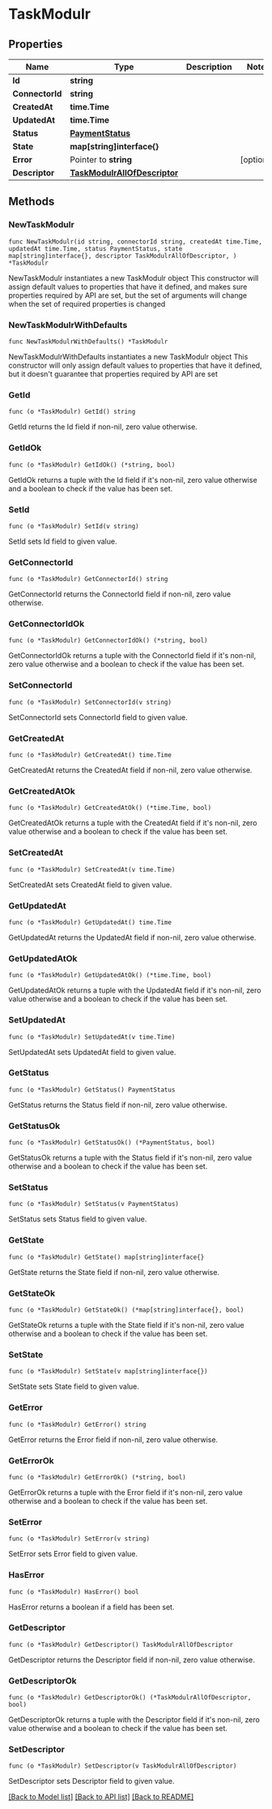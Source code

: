 # TaskModulr

## Properties

Name | Type | Description | Notes
------------ | ------------- | ------------- | -------------
**Id** | **string** |  | 
**ConnectorId** | **string** |  | 
**CreatedAt** | **time.Time** |  | 
**UpdatedAt** | **time.Time** |  | 
**Status** | [**PaymentStatus**](PaymentStatus.md) |  | 
**State** | **map[string]interface{}** |  | 
**Error** | Pointer to **string** |  | [optional] 
**Descriptor** | [**TaskModulrAllOfDescriptor**](TaskModulrAllOfDescriptor.md) |  | 

## Methods

### NewTaskModulr

`func NewTaskModulr(id string, connectorId string, createdAt time.Time, updatedAt time.Time, status PaymentStatus, state map[string]interface{}, descriptor TaskModulrAllOfDescriptor, ) *TaskModulr`

NewTaskModulr instantiates a new TaskModulr object
This constructor will assign default values to properties that have it defined,
and makes sure properties required by API are set, but the set of arguments
will change when the set of required properties is changed

### NewTaskModulrWithDefaults

`func NewTaskModulrWithDefaults() *TaskModulr`

NewTaskModulrWithDefaults instantiates a new TaskModulr object
This constructor will only assign default values to properties that have it defined,
but it doesn't guarantee that properties required by API are set

### GetId

`func (o *TaskModulr) GetId() string`

GetId returns the Id field if non-nil, zero value otherwise.

### GetIdOk

`func (o *TaskModulr) GetIdOk() (*string, bool)`

GetIdOk returns a tuple with the Id field if it's non-nil, zero value otherwise
and a boolean to check if the value has been set.

### SetId

`func (o *TaskModulr) SetId(v string)`

SetId sets Id field to given value.


### GetConnectorId

`func (o *TaskModulr) GetConnectorId() string`

GetConnectorId returns the ConnectorId field if non-nil, zero value otherwise.

### GetConnectorIdOk

`func (o *TaskModulr) GetConnectorIdOk() (*string, bool)`

GetConnectorIdOk returns a tuple with the ConnectorId field if it's non-nil, zero value otherwise
and a boolean to check if the value has been set.

### SetConnectorId

`func (o *TaskModulr) SetConnectorId(v string)`

SetConnectorId sets ConnectorId field to given value.


### GetCreatedAt

`func (o *TaskModulr) GetCreatedAt() time.Time`

GetCreatedAt returns the CreatedAt field if non-nil, zero value otherwise.

### GetCreatedAtOk

`func (o *TaskModulr) GetCreatedAtOk() (*time.Time, bool)`

GetCreatedAtOk returns a tuple with the CreatedAt field if it's non-nil, zero value otherwise
and a boolean to check if the value has been set.

### SetCreatedAt

`func (o *TaskModulr) SetCreatedAt(v time.Time)`

SetCreatedAt sets CreatedAt field to given value.


### GetUpdatedAt

`func (o *TaskModulr) GetUpdatedAt() time.Time`

GetUpdatedAt returns the UpdatedAt field if non-nil, zero value otherwise.

### GetUpdatedAtOk

`func (o *TaskModulr) GetUpdatedAtOk() (*time.Time, bool)`

GetUpdatedAtOk returns a tuple with the UpdatedAt field if it's non-nil, zero value otherwise
and a boolean to check if the value has been set.

### SetUpdatedAt

`func (o *TaskModulr) SetUpdatedAt(v time.Time)`

SetUpdatedAt sets UpdatedAt field to given value.


### GetStatus

`func (o *TaskModulr) GetStatus() PaymentStatus`

GetStatus returns the Status field if non-nil, zero value otherwise.

### GetStatusOk

`func (o *TaskModulr) GetStatusOk() (*PaymentStatus, bool)`

GetStatusOk returns a tuple with the Status field if it's non-nil, zero value otherwise
and a boolean to check if the value has been set.

### SetStatus

`func (o *TaskModulr) SetStatus(v PaymentStatus)`

SetStatus sets Status field to given value.


### GetState

`func (o *TaskModulr) GetState() map[string]interface{}`

GetState returns the State field if non-nil, zero value otherwise.

### GetStateOk

`func (o *TaskModulr) GetStateOk() (*map[string]interface{}, bool)`

GetStateOk returns a tuple with the State field if it's non-nil, zero value otherwise
and a boolean to check if the value has been set.

### SetState

`func (o *TaskModulr) SetState(v map[string]interface{})`

SetState sets State field to given value.


### GetError

`func (o *TaskModulr) GetError() string`

GetError returns the Error field if non-nil, zero value otherwise.

### GetErrorOk

`func (o *TaskModulr) GetErrorOk() (*string, bool)`

GetErrorOk returns a tuple with the Error field if it's non-nil, zero value otherwise
and a boolean to check if the value has been set.

### SetError

`func (o *TaskModulr) SetError(v string)`

SetError sets Error field to given value.

### HasError

`func (o *TaskModulr) HasError() bool`

HasError returns a boolean if a field has been set.

### GetDescriptor

`func (o *TaskModulr) GetDescriptor() TaskModulrAllOfDescriptor`

GetDescriptor returns the Descriptor field if non-nil, zero value otherwise.

### GetDescriptorOk

`func (o *TaskModulr) GetDescriptorOk() (*TaskModulrAllOfDescriptor, bool)`

GetDescriptorOk returns a tuple with the Descriptor field if it's non-nil, zero value otherwise
and a boolean to check if the value has been set.

### SetDescriptor

`func (o *TaskModulr) SetDescriptor(v TaskModulrAllOfDescriptor)`

SetDescriptor sets Descriptor field to given value.



[[Back to Model list]](../README.md#documentation-for-models) [[Back to API list]](../README.md#documentation-for-api-endpoints) [[Back to README]](../README.md)


